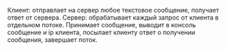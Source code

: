 Клиент: отправлает на сервер любое текстовое сообщение, получает ответ от сервера.
Сервер: обрабатывает каждый запрос от клиента в отдельном потоке. Принимает сообщение, выводит в консоль сообщение и ip клиента, посылает клиенту ответ о получении сообщения, завершает поток.
